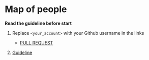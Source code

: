 # Map of people

**Read the guideline before start**

1. Replace `<your_account>` with your Github username in the links
    - [PULL REQUEST](https://github.com/mate-academy/js_map-of-people/pull/232)

2. [Guideline](https://github.com/mate-academy/js_task-guideline/blob/master/README.md)
